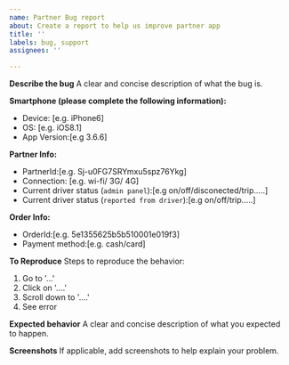 ```yaml
---
name: Partner Bug report
about: Create a report to help us improve partner app
title: ''
labels: bug, support
assignees: ''

---
```


**Describe the bug**
A clear and concise description of what the bug is.

**Smartphone (please complete the following information):**
 - Device: [e.g. iPhone6]
 - OS: [e.g. iOS8.1]
 - App Version:[e.g 3.6.6]

**Partner Info:**
 - PartnerId:[e.g. Sj-u0FG7SRYmxu5spz76Ykg]  
 - Connection: [e.g. wi-fi/ 3G/ 4G]
 - Current driver status (```admin panel```):[e.g on/off/disconected/trip.....]
 - Current driver status (```reported from driver```):[e.g on/off/trip.....]

**Order Info:**
 - OrderId:[e.g. 5e1355625b5b510001e019f3]
 - Payment method:[e.g. cash/card]

**To Reproduce**
Steps to reproduce the behavior:
1. Go to '...'
2. Click on '....'
3. Scroll down to '....'
4. See error

**Expected behavior**
A clear and concise description of what you expected to happen.

**Screenshots**
If applicable, add screenshots to help explain your problem.
